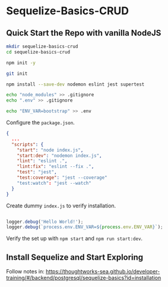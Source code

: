 # Sequelize-Basics-CRUD

## Quick Start the Repo with vanilla NodeJS

```sh
mkdir sequelize-basics-crud
cd sequelize-basics-crud

npm init -y

git init

npm install --save-dev nodemon eslint jest supertest

echo "node_modules" >> .gitignore
echo ".env" >> .gitignore

echo "ENV_VAR=bootstrap" >> .env
```

Configure the `package.json`.

```json
{
  ...
  "scripts": {
    "start": "node index.js",
    "start:dev": "nodemon index.js",
    "lint": "eslint .",
    "lint:fix": "eslint --fix .",
    "test": "jest",
    "test:coverage": "jest --coverage"
    "test:watch": "jest --watch"
  }
}
```

Create dummy `index.js` to verify installation.
```js

logger.debug('Hello World!');
logger.debug(`process.env.ENV_VAR=${process.env.ENV_VAR}`);
```

Verify the set up with `npm start` and `npm run start:dev`.

## Install Sequelize and Start Exploring

Follow notes in: https://thoughtworks-sea.github.io/developer-training/#/backend/postgresql/sequelize-basics?id=installation